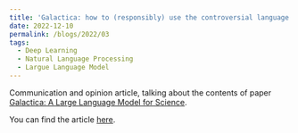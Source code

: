 ```yaml
---
title: 'Galactica: how to (responsibly) use the controversial language model everyone is talking about'
date: 2022-12-10
permalink: /blogs/2022/03
tags:
  - Deep Learning
  - Natural Language Processing
  - Largue Language Model
---
```


Communication and opinion article, talking about the contents of paper [Galactica: A Large Language Model for Science](https://galactica.org/static/paper.pdf).

You can find the article [here](https://medium.com/towards-artificial-intelligence/galactica-how-to-responsibly-use-the-language-model-everyone-is-talking-about-31882a7c7339).